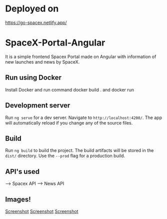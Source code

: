 
# Deployed on
https://go-spacex.netlify.app/

# SpaceX-Portal-Angular

It is a simple frontend Spacex Portal made on Angular with information of new launches and news by SpaceX.
## Run using Docker
Install Docker and run command docker build . and docker run <id>
  
## Development server

Run `ng serve` for a dev server. Navigate to `http://localhost:4200/`. The app will automatically reload if you change any of the source files.

## Build

Run `ng build` to build the project. The build artifacts will be stored in the `dist/` directory. Use the `--prod` flag for a production build.

## API's used

--> Spacex API
--> News API
## Images!
[Screenshot](1.png)
[Screenshot](2.png)
[Screenshot](3.png)
